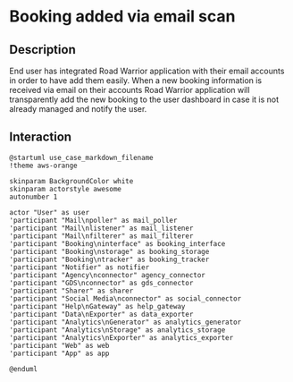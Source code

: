 # Booking added via email scan

## Description

End user has integrated Road Warrior application with their email accounts in order to have add them easily. When a new booking information is received via email on their accounts Road Warrior application will transparently add the new booking to the user dashboard in case it is not already managed and notify the user.

## Interaction


```plantuml
@startuml use_case_markdown_filename
!theme aws-orange

skinparam BackgroundColor white
skinparam actorstyle awesome
autonumber 1

actor "User" as user
'participant "Mail\npoller" as mail_poller
'participant "Mail\nlistener" as mail_listener
'participant "Mail\nfilterer" as mail_filterer
'participant "Booking\ninterface" as booking_interface
'participant "Booking\nstorage" as booking_storage
'participant "Booking\ntracker" as booking_tracker
'participant "Notifier" as notifier
'participant "Agency\nconnector" agency_connector
'participant "GDS\nconnector" as gds_connector
'participant "Sharer" as sharer
'participant "Social Media\nconnector" as social_connector
'participant "Help\nGateway" as help_gateway
'participant "Data\nExporter" as data_exporter
'participant "Analytics\nGenerator" as analytics_generator
'participant "Analytics\nStorage" as analytics_storage
'participant "Analytics\nExporter" as analytics_exporter
'participant "Web" as web
'participant "App" as app

@enduml
```
